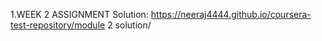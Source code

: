 1.WEEK 2 ASSIGNMENT
Solution: https://neeraj4444.github.io/coursera-test-repository/module 2 solution/
